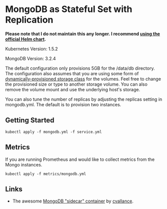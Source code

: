 # MongoDB as Stateful Set with Replication

**Please note that I do not maintain this any longer. I recommend [using the official Helm chart](https://github.com/kubernetes/charts/tree/master/stable/mongodb-replicaset).**

Kubernetes Version: 1.5.2

MongoDB Version: 3.2.4

The default configuration only provisions 5GB for the /data/db directory. The configuration also assumes that you are using some form of [dynamically-provisioned storage class](https://kubernetes.io/docs/user-guide/persistent-volumes/#provisioner) for the volumes. Feel free to change the provisioned size or type to another storage volume. You can also remove the volume mount and use the underlying host's storage.

You can also tune the number of replicas by adjusting the replicas setting in mongodb.yml. The default is to provision two instances.

## Getting Started

    kubectl apply -f mongodb.yml -f service.yml

## Metrics

If you are running Prometheus and would like to collect metrics from the Mongo instances.

    kubectl apply -f metrics/mongodb.yml

## Links

* The awesome [MongoDB "sidecar" container](https://github.com/cvallance/mongo-k8s-sidecar) by [cvallance](https://github.com/cvallance).
